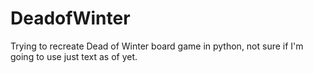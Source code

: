 # DeadofWinter
Trying to recreate Dead of Winter board game in python, not sure if I'm going to use just text as of yet.
